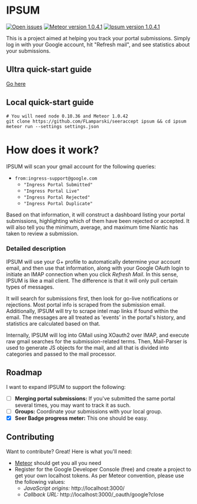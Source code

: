# IPSUM

[![Open issues](https://img.shields.io/github/issues/FLamparski/seeraccept.svg)](https://github.com/FLamparski/seeraccept/issues) [![Meteor version 1.0.4.1](https://img.shields.io/badge/Meteor-1.0.4.1-brightgreen.svg)](https://meteor.com/) [![Ipsum version 1.0.4.1](https://img.shields.io/badge/Ipsum-0.2.5-green.svg)](https://ipsum.filipwieland.com/)

This is a project aimed at helping you track your portal submissions.
Simply log in with your Google account, hit "Refresh mail", and see statistics
about your submissions.

## Ultra quick-start guide

[Go here](https://ipsum.filipwieland.com/)

## Local quick-start guide

    # You will need node 0.10.36 and Meteor 1.0.42
    git clone https://github.com/FLamparski/seeraccept ipsum && cd ipsum
    meteor run --settings settings.json

# How does it work?

IPSUM will scan your gmail account for the following queries:

* `from:ingress-support@google.com`
    * `"Ingress Portal Submitted"`
    * `"Ingress Portal Live"`
    * `"Ingress Portal Rejected"`
    * `"Ingress Portal Duplicate"`

Based on that information, it will construct a dashboard listing your portal
submissions, highlighting which of them have been rejected or accepted.
It will also tell you the minimum, average, and maximum time Niantic has taken
to review a submission.

### Detailed description

IPSUM will use your G+ profile to automatically determine your account email,
and then use that information, along with your Google OAuth login to initiate an
IMAP connection when you click *Refresh Mail*. In this sense, IPSUM is like
a mail client. The difference is that it will only pull certain types of messages.

It will search for submissions first, then look for go-live notifications or
rejections. Most portal info is scraped from the submission email. Additionally,
IPSUM will try to scrape intel map links if found within the email.
The messages are all treated as 'events' in the portal's history, and statistics are
calculated based on that.

Internally, IPSUM will log into GMail using XOauth2 over IMAP, and execute
raw gmail searches for the submission-related terms. Then, Mail-Parser is used to
generate JS objects for the mail, and all that is divided into categories and
passed to the mail processor.

Roadmap
-------

I want to expand IPSUM to support the following:

* [ ] **Merging portal submissions:** If you've submitted the same portal several times,
  you may want to track it as such.
* [ ] **Groups:** Coordinate your submissions with your local group.
* [x] **Seer Badge progress meter:** This one should be easy.

Contributing
------------

Want to contribute? Great! Here is what you'll need:

* [Meteor](http://meteor.com/) should get you all you need
* Register for the Google Developer Console (free) and create a project to get
  your own localhost tokens. As per Meteor convention, please use the
  following values:
    * *JavaScript origins:* http://localhost:3000/
    * *Callback URL:* http://localhost:3000/_oauth/google?close
